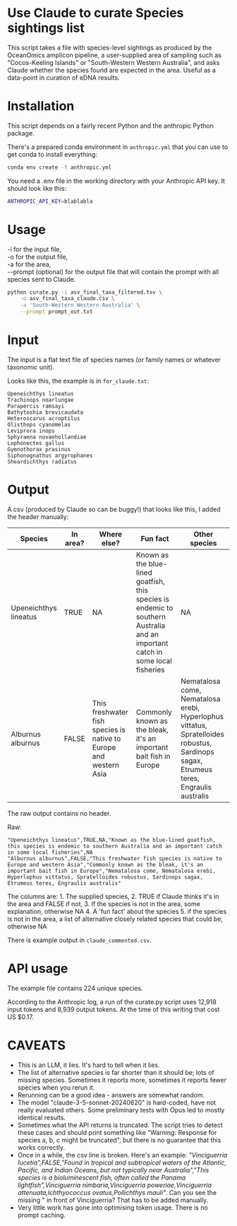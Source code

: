 # Use Claude to curate Species sightings list

This script takes a file with species-level sightings as produced by the OceanOmics amplicon pipeline, a user-supplied area of sampling such as "Cocos-Keeling Islands" or "South-Western Western Australia", and asks Claude whether the species found are expected in the area. Useful as a data-point in curation of eDNA results.

# Installation

This script depends on a fairly recent Python and the anthropic Python package.

There's a prepared conda environment in `anthropic.yml` that you can use to get conda to install everything:

```bash
conda env create -f anthropic.yml
```

You need a .env file in the working directory with your Anthropic API key. It should look like this:

```bash
ANTHROPIC_API_KEY=blablabla
```

# Usage

-i for the input file,  
-o for the output file,  
-a for the area,  
--prompt (optional) for the output file that will contain the prompt with all species sent to Claude.  

```bash
python curate.py -i asv_final_taxa_filtered.tsv \
	-o asv_final_taxa_claude.csv \
	-a 'South-Western Western Australia' \
	--prompt prompt_out.txt
```

# Input

The input is a flat text file of species names (or family names or whatever taxonomic unit).

Looks like this, the example is in `for_claude.txt`:

```
Upeneichthys lineatus
Trachinops noarlungae
Parapercis ramsayi
Bathytoshia brevicaudata
Heteroscarus acroptilus
Olisthops cyanomelas
Leviprora inops
Sphyraena novaehollandiae
Lophonectes gallus
Gymnothorax prasinus
Siphonognathus argyrophanes
Sheardichthys radiatus
```


# Output

A csv (produced by Claude so can be buggy!) that looks like this, I added the header manually:

| Species | In area? | Where else? | Fun fact | Other species |
| --- | --- | --- | --- | --- |
| Upeneichthys lineatus | TRUE | NA | Known as the blue-lined goatfish, this species is endemic to southern Australia and an important catch in some local fisheries | NA |
| Alburnus alburnus | FALSE | This freshwater fish species is native to Europe and western Asia | Commonly known as the bleak, it's an important bait fish in Europe | Nematalosa come, Nematalosa erebi, Hyperlophus vittatus, Spratelloides robustus, Sardinops sagax, Etrumeus teres, Engraulis australis |

The raw output contains no header.

Raw:

```
"Upeneichthys lineatus",TRUE,NA,"Known as the blue-lined goatfish, this species is endemic to southern Australia and an important catch in some local fisheries",NA
"Alburnus alburnus",FALSE,"This freshwater fish species is native to Europe and western Asia","Commonly known as the bleak, it's an important bait fish in Europe","Nematalosa come, Nematalosa erebi, Hyperlophus vittatus, Spratelloides robustus, Sardinops sagax, Etrumeus teres, Engraulis australis"
```

The columns are:
	1. The supplied species,
	2. TRUE if Claude thinks it's in the area and FALSE if not,
	3. If the species is not in the area, some explanation, otherwise NA
	4. A 'fun fact' about the species 
	5. if the species is not in the area, a list of alternative closely related species that could be, otherwise NA

There is example output in `claude_commented.csv`.

# API usage

The example file contains 224 unique species.

According to the Anthropic log, a run of the curate.py script uses 12,918 input tokens and 8,939 output tokens. At the time of this writing that cost US $0.17.

# CAVEATS

- This is an LLM, it lies. It's hard to tell when it lies.  
- The list of alternative species is far shorter than it should be; lots of missing species. Sometimes it reports more, sometimes it reports fewer species when you rerun it.
- Rerunning can be a good idea - answers are somewhat random.
- The model "claude-3-5-sonnet-20240620" is hard-coded, have not really evaluated others. Some preliminary tests with Opus led to mostly identical results.
- Sometimes what the API returns is truncated. The script tries to detect these cases and should print something like "Warning: Response for species a, b, c might be truncated", but there is no guarantee that this works correctly.
- Once in a while, the csv line is broken. Here's an example: *"Vinciguerria lucetia",FALSE,"Found in tropical and subtropical waters of the Atlantic, Pacific, and Indian Oceans, but not typically near Australia","This species is a bioluminescent fish, often called the Panama lightfish",Vinciguerria nimbaria,Vinciguerria poweriae,Vinciguerria attenuata,Ichthyococcus ovatus,Pollichthys mauli"*. Can you see the missing " in front of Vinciguerria? That has to be added manually.
- Very little work has gone into optimising token usage. There is no prompt caching.

